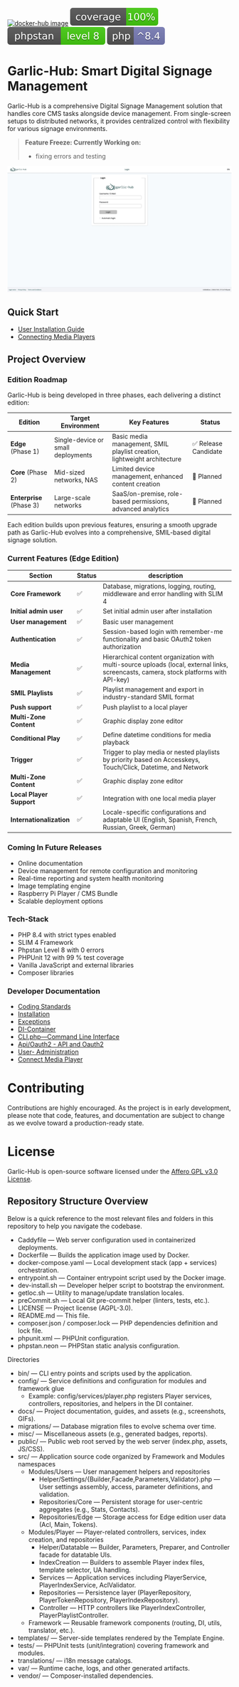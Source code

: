 [![docker-hub image](https://github.com/garlic-signage/garlic-hub/actions/workflows/docker-image.yml/badge.svg?branch=main)](https://github.com/garlic-signage/garlic-hub/actions/workflows/docker-image.yml)
[![garlic-hub coverage](https://github.com/garlic-signage/garlic-hub/blob/main/misc/coverage.svg)](https://github.com/garlic-signage/garlic-hub/blob/main/misc/coverage.svg)
[![phpstan level](https://github.com/garlic-signage/garlic-hub/blob/main/misc/phpstan-level.svg)](https://github.com/garlic-signage/garlic-hub/blob/main/misc/phpstan-level.svg)
[![php version](https://github.com/garlic-signage/garlic-hub/blob/main/misc/php-version.svg)](https://github.com/garlic-signage/garlic-hub/blob/main/misc/php-version.svg)

# Garlic-Hub: Smart Digital Signage Management

Garlic-Hub is a comprehensive Digital Signage Management solution that handles core CMS tasks alongside device management. From single-screen setups to distributed networks, it provides centralized control with flexibility for various signage environments.

> **Feature Freeze: Currently Working on:**
>- fixing errors and testing

![Garlic-Hub Mediapool Screenshot](docs/media/showcase.gif)

## Quick Start

- [User Installation Guide](docs/how-tos/install-user.md)
- [Connecting Media Players](docs/how-tos/connect-mediaplayer-user.md)

## Project Overview

### Edition Roadmap

Garlic-Hub is being developed in three phases, each delivering a distinct edition:

| Edition                  | Target Environment                 | Key Features                                                             | Status              |
|--------------------------|------------------------------------|--------------------------------------------------------------------------|---------------------|
| **Edge** (Phase 1)       | Single-device or small deployments | Basic media management, SMIL playlist creation, lightweight architecture | ✅ Release Candidate |
| **Core** (Phase 2)       | Mid-sized networks, NAS            | Limited device management, enhanced content creation                     | 🔄 Planned          |
| **Enterprise** (Phase 3) | Large-scale networks               | SaaS/on-premise, role-based permissions, advanced analytics              | 🔄 Planned          |

Each edition builds upon previous features, ensuring a smooth upgrade path as Garlic-Hub evolves into a comprehensive, SMIL-based digital signage solution.

### Current Features (Edge Edition)
| Section                  | Status | description                                                                                                                            |
|--------------------------|--------|----------------------------------------------------------------------------------------------------------------------------------------|
| **Core Framework**       | ✅      | Database, migrations, logging, routing, middleware and error handling with SLIM 4                                                      |
| **Initial admin user**   | ✅      | Set initial admin user after installation                                                                                              |
| **User management**      | ✅      | Basic user management                                                                                                                  |
| **Authentication**       | ✅      | Session-based login with remember-me functionality and basic OAuth2 token authorization                                                |
| **Media Management**     | ✅      | Hierarchical content organization with multi-source uploads (local, external links, screencasts, camera, stock platforms with API-key) |
| **SMIL Playlists**       | ✅      | Playlist management and export in industry-standard SMIL format                                                                        |
| **Push support**         | ✅      | Push playlist to a local player                                                                                                        |
| **Multi-Zone Content**   | ✅      | Graphic display zone editor                                                                                                            |
| **Conditional Play**     | ✅      | Define datetime conditions for media playback                                                                                          |
| **Trigger**              | ✅      | Trigger to play media or nested playlists by priority based on Accesskeys, Touch/Click, Datetime, and Network                          |
| **Multi-Zone Content**   | ✅      | Graphic display zone editor                                                                                                            |
| **Local Player Support** | ✅      | Integration with one local media player                                                                                                |
| **Internationalization** | ✅      | Locale-specific configurations and adaptable UI (English, Spanish, French, Russian, Greek, German)                                     |

### Coming In Future Releases 
- Online documentation
- Device management for remote configuration and monitoring
- Real-time reporting and system health monitoring
- Image templating engine
- Raspberry Pi Player / CMS Bundle
- Scalable deployment options

### Tech-Stack
- PHP 8.4 with strict types enabled 
- SLIM 4 Framework
- Phpstan Level 8 with 0 errors
- PHPUnit 12 with 99 % test coverage
- Vanilla JavaScript and external libraries
- Composer libraries

### Developer Documentation
- [Coding Standards](docs/coding-standards.md)
- [Installation](docs/install.md)
- [Exceptions](docs/exceptions.md)
- [DI-Container](docs/di-container.md)
- [CLI.php—Command Line Interface](docs/cli.md)
- [Api/Oauth2 - API and Oauth2](docs/oauth2.md)
- [User- Administration](docs/user-administration.md)
- [Connect Media Player](docs/connect-media-player.md)

# Contributing
Contributions are highly encouraged. As the project is in early development, please note that code, features, and documentation are subject to change as we evolve toward a production-ready state.

# License
Garlic-Hub is open-source software licensed under the [Affero GPL v3.0 License](https://www.gnu.org/licenses/agpl-3.0.en.html).

## Repository Structure Overview
Below is a quick reference to the most relevant files and folders in this repository to help you navigate the codebase.

- Caddyfile — Web server configuration used in containerized deployments.
- Dockerfile — Builds the application image used by Docker.
- docker-compose.yaml — Local development stack (app + services) orchestration.
- entrypoint.sh — Container entrypoint script used by the Docker image.
- dev-install.sh — Developer helper script to bootstrap the environment.
- getloc.sh — Utility to manage/update translation locales.
- preCommit.sh — Local Git pre-commit helper (linters, tests, etc.).
- LICENSE — Project license (AGPL-3.0).
- README.md — This file.
- composer.json / composer.lock — PHP dependencies definition and lock file.
- phpunit.xml — PHPUnit configuration.
- phpstan.neon — PHPStan static analysis configuration.

Directories
- bin/ — CLI entry points and scripts used by the application.
- config/ — Service definitions and configuration for modules and framework glue
  - Example: config/services/player.php registers Player services, controllers, repositories, and helpers in the DI container.
- docs/ — Project documentation, guides, and assets (e.g., screenshots, GIFs).
- migrations/ — Database migration files to evolve schema over time.
- misc/ — Miscellaneous assets (e.g., generated badges, reports).
- public/ — Public web root served by the web server (index.php, assets, JS/CSS).
- src/ — Application source code organized by Framework and Modules namespaces
  - Modules/Users — User management helpers and repositories
    - Helper/Settings/{Builder,Facade,Parameters,Validator}.php — User settings assembly, access, parameter definitions, and validation.
    - Repositories/Core — Persistent storage for user-centric aggregates (e.g., Stats, Contacts).
    - Repositories/Edge — Storage access for Edge edition user data (Acl, Main, Tokens).
  - Modules/Player — Player-related controllers, services, index creation, and repositories
    - Helper/Datatable — Builder, Parameters, Preparer, and Controller facade for datatable UIs.
    - IndexCreation — Builders to assemble Player index files, template selector, UA handling.
    - Services — Application services including PlayerService, PlayerIndexService, AclValidator.
    - Repositories — Persistence layer (PlayerRepository, PlayerTokenRepository, PlayerIndexRepository).
    - Controller — HTTP controllers like PlayerIndexController, PlayerPlaylistController.
  - Framework — Reusable framework components (routing, DI, utils, translator, etc.).
- templates/ — Server-side templates rendered by the Template Engine.
- tests/ — PHPUnit tests (unit/integration) covering framework and modules.
- translations/ — i18n message catalogs.
- var/ — Runtime cache, logs, and other generated artifacts.
- vendor/ — Composer-installed dependencies.
